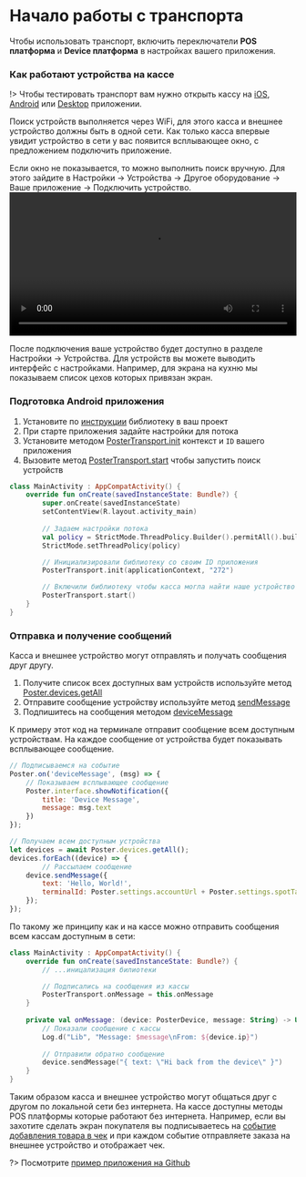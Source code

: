 # Начало работы с транспорта

Чтобы использовать транспорт, включить переключатели **POS платформа** и **Device платформа** в настройках вашего приложения.


### Как работают устройства на кассе

!> Чтобы тестировать транспорт вам нужно открыть кассу на 
[iOS](https://apps.apple.com/us/app/poster/id691098784), 
[Android](https://play.google.com/store/apps/details?id=com.joinposter&hl=ru) или 
[Desktop](https://joinposter.com/mac) приложении.

Поиск устройств выполняется через WiFi, для этого касса и внешнее устройство должны быть в одной сети. 
Как только касса впервые увидит устройство в сети у вас появится всплывающее окно, c предложением подключить приложение.

Если окно не показывается, то можно выполнить поиск вручную. 
Для этого зайдите в Настройки → Устройства → Другое оборудование → Ваше приложение → Подключить устройство.
<video src="/img/site/docs/devices-custom-search.mp4" controls autoplay="true" width="100%"></video>

После подключения ваше устройство будет доступно в разделе Настройки → Устройства. 
Для устройств вы можете выводить интерфейс с настройками. 
Например, для экрана на кухню мы показываем список цехов которых привязан экран.


### Подготовка Android приложения

1. Установите по [инструкции](/docs/v3/device/transport/methods/setup) библиотеку в ваш проект 
2. При старте приложения задайте настройки для потока
3. Установите методом [PosterTransport.init](/docs/v3/device/transport/methods/init) контекст и `ID` вашего приложения
4. Вызовите метод [PosterTransport.start](/docs/v3/device/transport/methods/start) чтобы запустить поиск устройств

```kotlin
class MainActivity : AppCompatActivity() {
    override fun onCreate(savedInstanceState: Bundle?) {
        super.onCreate(savedInstanceState)
        setContentView(R.layout.activity_main)
        
        // Задаем настройки потока
        val policy = StrictMode.ThreadPolicy.Builder().permitAll().build()
        StrictMode.setThreadPolicy(policy)

        // Инициализировали библиотеку со своим ID приложения
        PosterTransport.init(applicationContext, "272")

        // Включили библиотеку чтобы касса могла найти наше устройство
        PosterTransport.start()
    }
}
```


### Отправка и получение сообщений

Касса и внешнее устройство могут отправлять и получать сообщения друг другу. 

1. Получите список всех доступных вам устройств используйте метод [Poster.devices.getAll](/docs/v3/device/transport/methods/getAll) 
2. Отправите сообщение устройству используйте метод [sendMessage](/docs/v3/device/transport/methods/sendMessage)
3. Подпишитесь на сообщения методом [deviceMessage](/docs/v3/device/transport/events/onMessage)

К примеру этот код на терминале отправит сообщение всем доступным устройствам. 
На каждое сообщение от устройства будет показывать всплывающее сообщение.

```javascript
// Подписываемся на событие 
Poster.on('deviceMessage', (msg) => {
    // Показываем всплывающее сообщение
    Poster.interface.showNotification({
        title: 'Device Message',
        message: msg.text
    })
});

// Получаем всем доступным устройства
let devices = await Poster.devices.getAll();
devices.forEach((device) => {
        // Рассылаем сообщение
    device.sendMessage({
        text: 'Hello, World!',
        terminalId: Poster.settings.accountUrl + Poster.settings.spotTabletId
    });
});
```

По такому же принципу как и на кассе можно отправить сообщения всем кассам доступным в сети:

```kotlin
class MainActivity : AppCompatActivity() {
    override fun onCreate(savedInstanceState: Bundle?) {
        // ...иницализация билиотеки        

        // Подписались на сообщения из кассы
        PosterTransport.onMessage = this.onMessage
    }
    
    private val onMessage: (device: PosterDevice, message: String) -> Unit = { device, message ->
        // Показали сообщение с кассы
        Log.d("Lib", "Message: $message\nFrom: ${device.ip}")
                
        // Отправили обратно сообщение
        device.sendMessage("{ text: \"Hi back from the device\" }")
    }
}
```

Таким образом касса и внешнее устройство могут общаться друг с другом по локальной сети без интернета. 
На кассе доступны методы POS платформы которые работают без интернета. 
Например, если вы захотите сделать экран покупателя вы подписываетесь на 
[событие добавления товара в чек](/docs/v3/pos/events/orderProductChange) и при каждом событие отправляете заказа на внешнее устройство и отображает чек.


?> Посмотрите [пример приложения на Github](https://github.com/joinposter/device-platform-example)
